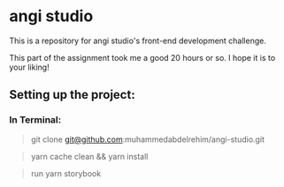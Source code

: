# angi studio

This is a repository for angi studio's front-end development challenge.

This part of the assignment took me a good 20 hours or so. I hope it is to your liking!

## **Setting up the project:**

### In Terminal:

> git clone git@github.com:muhammedabdelrehim/angi-studio.git

> yarn cache clean && yarn install

> run yarn storybook
